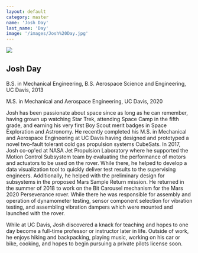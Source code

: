 ```yaml
---
layout: default
category: master
name: 'Josh Day'
last_name: 'Day'
image: '/images/Josh%20Day.jpg'
---
```


<img src="{{ page.image }}">

<h2 class="team-title">Josh Day</h2>
<h4 class="team-position"></h4>
<p>B.S. in Mechanical Engineering, B.S. Aerospace Science and Engineering, UC Davis, 2013</p>
<p>M.S. in Mechanical and Aerospace Engineering, UC Davis, 2020</p>
<p>Josh has been passionate about space since as long as he can remember, having grown up watching Star Trek, attending Space Camp in the fifth grade, and earning his very first Boy Scout merit badges in Space Exploration and Astronomy. He recently completed his M.S. in Mechanical and Aerospace Engineering at UC Davis having designed and prototyped a novel two-fault tolerant cold gas propulsion systems CubeSats. In 2017, Josh co-op'ed at NASA Jet Propulsion Laboratory where he supported the Motion Control Subsystem team by evaluating the performance of motors and actuators to be used on the rover. While there, he helped to develop a data visualization tool to quickly deliver test results to the supervising engineers. Additionally, he helped with the preliminary design for subsystems in the proposed Mars Sample Return mission. He returned in the summer of 2018 to work on the Bit Carousel mechanism for the Mars 2020 Perseverance rover. While there he was responsible for assembly and operation of dynamometer testing, sensor component selection for vibration testing, and assembling vibration dampers which were mounted and launched with the rover.</p>
<p>While at UC Davis, Josh discovered a knack for teaching and hopes to one day become a full-time professor or instructor later in life. Outside of work, he enjoys hiking and backpacking, playing music, working on his car or bike, cooking, and hopes to begin pursuing a private pilots license soon.</p>
<ul class="team-member-other-info"></ul>
